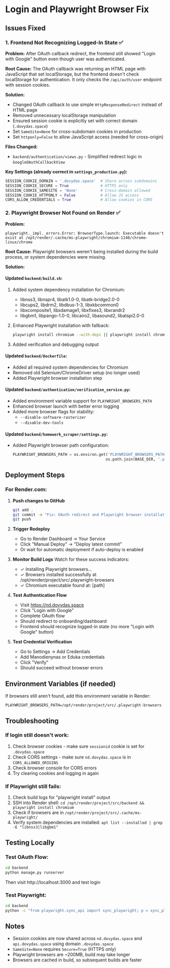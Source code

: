 # Login and Playwright Browser Fix

## Issues Fixed

### 1. Frontend Not Recognizing Logged-In State ✅

**Problem:** After OAuth callback redirect, the frontend still showed "Login with Google" button even though user was authenticated.

**Root Cause:** The OAuth callback was returning an HTML page with JavaScript that set localStorage, but the frontend doesn't check localStorage for authentication. It only checks the `/api/auth/user` endpoint with session cookies.

**Solution:**
- Changed OAuth callback to use simple `HttpResponseRedirect` instead of HTML page
- Removed unnecessary localStorage manipulation
- Ensured session cookie is explicitly set with correct domain (`.dovydas.space`)
- Set `SameSite=None` for cross-subdomain cookies in production
- Set `httponly=False` to allow JavaScript access (needed for cross-origin)

**Files Changed:**
- `backend/authentication/views.py` - Simplified redirect logic in `GoogleOAuthCallbackView`

**Key Settings (already correct in `settings_production.py`):**
```python
SESSION_COOKIE_DOMAIN = '.dovydas.space'  # Share across subdomains
SESSION_COOKIE_SECURE = True              # HTTPS only
SESSION_COOKIE_SAMESITE = 'None'          # Cross-domain allowed
SESSION_COOKIE_HTTPONLY = False           # Allow JS access
CORS_ALLOW_CREDENTIALS = True             # Allow cookies in CORS
```

### 2. Playwright Browser Not Found on Render ✅

**Problem:** 
```
playwright._impl._errors.Error: BrowserType.launch: Executable doesn't exist at /opt/render/.cache/ms-playwright/chromium-1140/chrome-linux/chrome
```

**Root Cause:** Playwright browsers weren't being installed during the build process, or system dependencies were missing.

**Solution:**

#### Updated `backend/build.sh`:
1. Added system dependency installation for Chromium:
   - libnss3, libnspr4, libatk1.0-0, libatk-bridge2.0-0
   - libcups2, libdrm2, libdbus-1-3, libxkbcommon0
   - libxcomposite1, libxdamage1, libxfixes3, libxrandr2
   - libgbm1, libpango-1.0-0, libcairo2, libasound2, libatspi2.0-0

2. Enhanced Playwright installation with fallback:
   ```bash
   playwright install chromium --with-deps || playwright install chromium
   ```

3. Added verification and debugging output

#### Updated `backend/Dockerfile`:
- Added all required system dependencies for Chromium
- Removed old Selenium/ChromeDriver setup (no longer used)
- Added Playwright browser installation step

#### Updated `backend/authentication/verification_service.py`:
- Added environment variable support for `PLAYWRIGHT_BROWSERS_PATH`
- Enhanced browser launch with better error logging
- Added more browser flags for stability:
  - `--disable-software-rasterizer`
  - `--disable-dev-tools`

#### Updated `backend/homework_scraper/settings.py`:
- Added Playwright browser path configuration:
  ```python
  PLAYWRIGHT_BROWSERS_PATH = os.environ.get('PLAYWRIGHT_BROWSERS_PATH', 
                                           os.path.join(BASE_DIR, '.playwright-browsers'))
  ```

## Deployment Steps

### For Render.com:

1. **Push changes to GitHub**
   ```bash
   git add .
   git commit -m "Fix: OAuth redirect and Playwright browser installation"
   git push
   ```

2. **Trigger Redeploy**
   - Go to Render Dashboard → Your Service
   - Click "Manual Deploy" → "Deploy latest commit"
   - Or wait for automatic deployment if auto-deploy is enabled

3. **Monitor Build Logs**
   Watch for these success indicators:
   - ✓ Installing Playwright browsers...
   - ✓ Browsers installed successfully at /opt/render/project/src/.playwright-browsers
   - ✓ Chromium executable found at: [path]

4. **Test Authentication Flow**
   - Visit https://nd.dovydas.space
   - Click "Login with Google"
   - Complete OAuth flow
   - Should redirect to onboarding/dashboard
   - Frontend should recognize logged-in state (no more "Login with Google" button)

5. **Test Credential Verification**
   - Go to Settings → Add Credentials
   - Add Manodienynas or Eduka credentials
   - Click "Verify"
   - Should succeed without browser errors

## Environment Variables (if needed)

If browsers still aren't found, add this environment variable in Render:

```
PLAYWRIGHT_BROWSERS_PATH=/opt/render/project/src/.playwright-browsers
```

## Troubleshooting

### If login still doesn't work:
1. Check browser cookies - make sure `sessionid` cookie is set for `.dovydas.space`
2. Check CORS settings - make sure `nd.dovydas.space` is in `CORS_ALLOWED_ORIGINS`
3. Check browser console for CORS errors
4. Try clearing cookies and logging in again

### If Playwright still fails:
1. Check build logs for "playwright install" output
2. SSH into Render shell: `cd /opt/render/project/src/backend && playwright install chromium`
3. Check if browsers are in `/opt/render/project/src/.cache/ms-playwright/`
4. Verify system dependencies are installed: `apt list --installed | grep -E "libnss3|libgbm1"`

## Testing Locally

### Test OAuth Flow:
```bash
cd backend
python manage.py runserver
```
Then visit http://localhost:3000 and test login

### Test Playwright:
```bash
cd backend
python -c "from playwright.sync_api import sync_playwright; p = sync_playwright().start(); browser = p.chromium.launch(); print('✓ Playwright works!'); browser.close()"
```

## Notes

- Session cookies are now shared across `nd.dovydas.space` and `api.dovydas.space` using domain `.dovydas.space`
- `SameSite=None` requires `Secure=True` (HTTPS only)
- Playwright browsers are ~200MB, build may take longer
- Browsers are cached in build, so subsequent builds are faster
